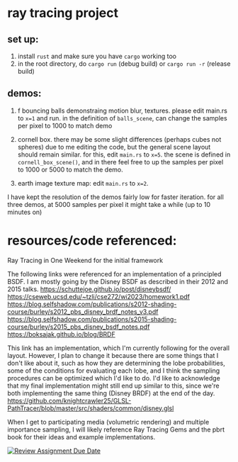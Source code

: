 # ray tracing project

## set up:
1. install `rust` and make sure you have `cargo` working too
2. in the root directory, do `cargo run` (debug build) or `cargo run -r` (release build)

## demos:
1. f bouncing balls demonstraing motion blur, textures. please edit main.rs to `x=1` and run. in the definition of `balls_scene`, can change the samples per pixel to 1000 to match demo

2. cornell box. there may be some slight differences (perhaps cubes not spheres) due to me editing the code, but the general scene layout should remain similar. for this, edit `main.rs` to `x=5`. the scene is defined in `cornell_box_scene()`, and in there feel free to up the samples per pixel to 1000 or 5000 to match the demo. 

3. earth image texture map: edit `main.rs` to `x=2`.

I have kept the resolution of the demos fairly low for faster iteration.
for all three demos, at 5000 samples per pixel it might take a while (up to 10 minutes on)

# resources/code referenced:
Ray Tracing in One Weekend for the initial framework

The following links were referenced for an implementation of a principled BSDF. I am mostly going by the Disney BSDF as described in their 2012 and 2015 talks. 
https://schuttejoe.github.io/post/disneybsdf/ 
https://cseweb.ucsd.edu/~tzli/cse272/wi2023/homework1.pdf 
https://blog.selfshadow.com/publications/s2012-shading-course/burley/s2012_pbs_disney_brdf_notes_v3.pdf 
https://blog.selfshadow.com/publications/s2015-shading-course/burley/s2015_pbs_disney_bsdf_notes.pdf 
https://boksajak.github.io/blog/BRDF 

This link has an implementation, which I'm currently following for the overall layout. However, I plan to change it because there are some things that I don't like about it, such as how they are determining the lobe probabilities, some of the conditions for evaluating each lobe, and I think the sampling procedures can be optimized which I'd like to do. I'd like to acknowledge that my final implementation might still end up similar to this, since we're both implementing the same thing (Disney BRDF) at the end of the day.
https://github.com/knightcrawler25/GLSL-PathTracer/blob/master/src/shaders/common/disney.glsl 

When I get to participating media (volumetric rendering) and multiple importance sampling, I will likely reference Ray Tracing Gems and the pbrt book for their ideas and example implementations.

[![Review Assignment Due Date](https://classroom.github.com/assets/deadline-readme-button-22041afd0340ce965d47ae6ef1cefeee28c7c493a6346c4f15d667ab976d596c.svg)](https://classroom.github.com/a/cPlbGtcU)
